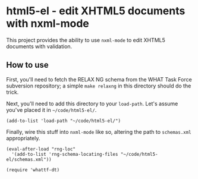 # html5-el - edit XHTML5 documents with nxml-mode

This project provides the ability to use `nxml-mode` to edit XHTML5
documents with validation.

## How to use

First, you'll need to fetch the RELAX NG schema from the WHAT Task Force
subversion repository; a simple `make relaxng` in this directory should
do the trick.

Next, you'll need to add this directory to your `load-path`. Let's
assume you've placed it in `~/code/html5-el/`.

    (add-to-list 'load-path "~/code/html5-el/")

Finally, wire this stuff into `nxml-mode` like so, altering the path to
`schemas.xml` appropriately.

    (eval-after-load "rng-loc"
      '(add-to-list 'rng-schema-locating-files "~/code/html5-el/schemas.xml"))

    (require 'whattf-dt)
